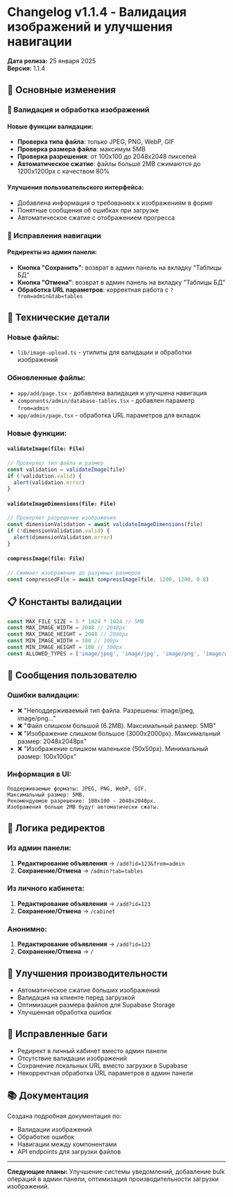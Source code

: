 # Changelog v1.1.4 - Валидация изображений и улучшения навигации

**Дата релиза:** 25 января 2025  
**Версия:** 1.1.4

## 🎯 Основные изменения

### 📸 Валидация и обработка изображений

#### Новые функции валидации:
- **Проверка типа файла**: только JPEG, PNG, WebP, GIF
- **Проверка размера файла**: максимум 5MB
- **Проверка разрешения**: от 100x100 до 2048x2048 пикселей
- **Автоматическое сжатие**: файлы больше 2MB сжимаются до 1200x1200px с качеством 80%

#### Улучшения пользовательского интерфейса:
- Добавлена информация о требованиях к изображениям в форме
- Понятные сообщения об ошибках при загрузке
- Автоматическое сжатие с отображением прогресса

### 🔄 Исправления навигации

#### Редиректы из админ панели:
- **Кнопка "Сохранить"**: возврат в админ панель на вкладку "Таблицы БД"
- **Кнопка "Отмена"**: возврат в админ панель на вкладку "Таблицы БД"
- **Обработка URL параметров**: корректная работа с `?from=admin&tab=tables`

## 🔧 Технические детали

### Новые файлы:
- `lib/image-upload.ts` - утилиты для валидации и обработки изображений

### Обновленные файлы:
- `app/add/page.tsx` - добавлена валидация и улучшена навигация
- `components/admin/database-tables.tsx` - добавлен параметр `from=admin`
- `app/admin/page.tsx` - обработка URL параметров для вкладок

### Новые функции:

#### `validateImage(file: File)`
```typescript
// Проверяет тип файла и размер
const validation = validateImage(file)
if (!validation.valid) {
  alert(validation.error)
}
```

#### `validateImageDimensions(file: File)`
```typescript
// Проверяет разрешение изображения
const dimensionValidation = await validateImageDimensions(file)
if (!dimensionValidation.valid) {
  alert(dimensionValidation.error)
}
```

#### `compressImage(file: File)`
```typescript
// Сжимает изображение до разумных размеров
const compressedFile = await compressImage(file, 1200, 1200, 0.8)
```

## 📋 Константы валидации

```typescript
const MAX_FILE_SIZE = 5 * 1024 * 1024 // 5MB
const MAX_IMAGE_WIDTH = 2048 // 2048px
const MAX_IMAGE_HEIGHT = 2048 // 2048px
const MIN_IMAGE_WIDTH = 100 // 100px
const MIN_IMAGE_HEIGHT = 100 // 100px
const ALLOWED_TYPES = ['image/jpeg', 'image/jpg', 'image/png', 'image/webp', 'image/gif']
```

## 🎨 Сообщения пользователю

### Ошибки валидации:
- ❌ "Неподдерживаемый тип файла. Разрешены: image/jpeg, image/png..."
- ❌ "Файл слишком большой (6.2MB). Максимальный размер: 5MB"
- ❌ "Изображение слишком большое (3000x2000px). Максимальный размер: 2048x2048px"
- ❌ "Изображение слишком маленькое (50x50px). Минимальный размер: 100x100px"

### Информация в UI:
```
Поддерживаемые форматы: JPEG, PNG, WebP, GIF. 
Максимальный размер: 5MB. 
Рекомендуемое разрешение: 100x100 - 2048x2048px. 
Изображения больше 2MB будут автоматически сжаты.
```

## 🔄 Логика редиректов

### Из админ панели:
1. **Редактирование объявления** → `/add?id=123&from=admin`
2. **Сохранение/Отмена** → `/admin?tab=tables`

### Из личного кабинета:
1. **Редактирование объявления** → `/add?id=123`
2. **Сохранение/Отмена** → `/cabinet`

### Анонимно:
1. **Редактирование объявления** → `/add?id=123`
2. **Сохранение/Отмена** → `/`

## 🚀 Улучшения производительности

- Автоматическое сжатие больших изображений
- Валидация на клиенте перед загрузкой
- Оптимизация размера файлов для Supabase Storage
- Улучшенная обработка ошибок

## 🐛 Исправленные баги

- Редирект в личный кабинет вместо админ панели
- Отсутствие валидации изображений
- Сохранение локальных URL вместо загрузки в Supabase
- Некорректная обработка URL параметров в админ панели

## 📚 Документация

Создана подробная документация по:
- Валидации изображений
- Обработке ошибок
- Навигации между компонентами
- API endpoints для загрузки файлов

---

**Следующие планы:** Улучшение системы уведомлений, добавление bulk операций в админ панели, оптимизация производительности загрузки изображений.
